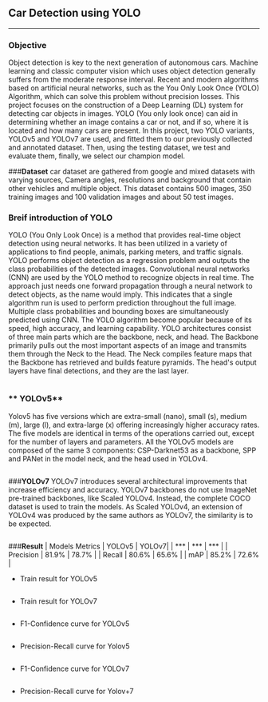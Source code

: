 ## Car Detection using YOLO
***
### **Objective**
Object detection is key to the next generation of autonomous cars. Machine learning and classic computer vision which uses object detection generally suffers from the moderate response interval. Recent and modern algorithms based on artificial neural networks, such as the You Only Look Once (YOLO) Algorithm, which can solve this problem without precision losses. This project focuses on the construction of a Deep Learning (DL) system for detecting car objects in images. YOLO (You only look once) can aid in determining whether an image contains a car or not, and if so, where it is located and how many cars are present. In this project, two YOLO variants, YOLOv5 and YOLOv7 are used, and fitted them to our previously collected and annotated dataset. Then, using the testing dataset, we test and evaluate them, finally, we select our champion model.

###**Dataset**
car dataset are gathered from google and mixed datasets with varying sources, Camera angles, resolutions and background that contain other vehicles and multiple object. This dataset contains 500 images, 350 training images and 100 validation images and about 50 test images.

### **Breif introduction of YOLO**
YOLO (You Only Look Once) is a method that provides real-time object detection using neural networks. It has been utilized in a variety of applications to find people, animals, parking meters, and traffic signals. YOLO performs object detection as a regression problem and outputs the class probabilities of the detected images. Convolutional neural networks (CNN) are used by the YOLO method to recognize objects in real time. The approach just needs one forward propagation through a neural network to detect objects, as the name would imply. This indicates that a single algorithm run is used to perform prediction throughout the full image. Multiple class probabilities and bounding boxes are simultaneously predicted using CNN. The YOLO algorithm become popular because of its speed, high accuracy, and learning capability. YOLO architectures consist of three main parts which are the backbone, neck, and head. The Backbone primarily pulls out the most important aspects of an image and transmits them through the Neck to the Head. The Neck compiles feature maps that the Backbone has retrieved and builds feature pyramids. The head's output layers have final detections, and they are the last layer. 

![]()

### ** YOLOv5**
Yolov5 has five versions which are extra-small (nano), small (s), medium (m), large (l), and extra-large (x) offering increasingly higher accuracy rates. The five models are identical in terms of the operations carried out, except for the number of layers and parameters. All the YOLOv5 models are composed of the same 3 components: CSP-Darknet53 as a backbone, SPP and PANet in the model neck, and the head used in YOLOv4. 

![]()

###**YOLOv7**
YOLOv7 introduces several architectural improvements that increase efficiency and accuracy. YOLOv7 backbones do not use ImageNet pre-trained backbones, like Scaled YOLOv4. Instead, the complete COCO dataset is used to train the models. As Scaled YOLOv4, an extension of YOLOv4 was produced by the same authors as YOLOv7, the similarity is to be expected. 

![]()

###**Result**
| Models  Metrics | YOLOv5 | YOLOv7|
| ***             | ***    | ***   |
| Precision       | 81.9%  | 78.7% |
| Recall          | 80.6%  | 65.6% |
| mAP             | 85.2%  | 72.6% |

- Train result for YOLOv5

![]()

- Train result for YOLOv7

![]()

- F1-Confidence curve for YOLOv5

![]()

- Precision-Recall curve for Yolov5

![]()

- F1-Confidence curve for YOLOv7

![]()

- Precision-Recall curve for Yolov+7

![]()
